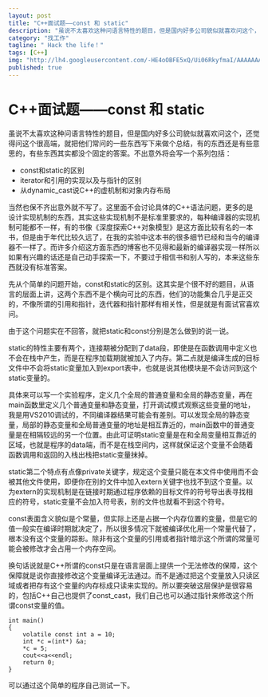 ```yaml
---
layout: post
title: "C++面试题——const 和 static"
description: "虽说不太喜欢这种问语言特性的题目，但是国内好多公司貌似就喜欢问这个，还觉得问这个很高端，就把他们常问的一些东西写下来做个总结，有的东西还是有些意思的，有些东西其实都没个固定的答案。"
category: "找工作" 
tagline: " Hack the life！"
tags: [C++]
img: "http://lh4.googleusercontent.com/-HE4oOBFE5xQ/Ui06RkyfmaI/AAAAAAAAAYw/UZdarMLw5uI/s500-no/original_CR1l_435a00014a9d125b.jpg"
published: true
---
```


# C++面试题——const 和 static

虽说不太喜欢这种问语言特性的题目，但是国内好多公司貌似就喜欢问这个，还觉得问这个很高端，就把他们常问的一些东西写下来做个总结，有的东西还是有些意思的，有些东西其实都没个固定的答案。不出意外将会写一个系列包括：

* const和static的区别
* iterator和引用的实现以及与指针的区别
* 从dynamic_cast说C++的虚机制和对象内存布局

当然也保不齐出意外就不写了。这里面不会讨论具体的C++语法问题，更多的是设计实现机制的东西，其实这些实现机制不是标准里要求的，每种编译器的实现机制可能都不一样，有的书像《深度探索C++对象模型》是这方面比较有名的一本书，但是由于年代比较久远了，在我的实验中这本书的很多细节已经和当今的编译器不一样了。而许多介绍这方面东西的博客也不见得和最新的编译器实现一样所以如果有兴趣的话还是自己动手探索一下，不要过于相信书和别人写的，本来这些东西就没有标准答案。

先从个简单的问题开始，const和static的区别。这其实是个很不好的题目，从语言的层面上讲，这两个东西不是个横向可比的东西，他们的功能集合几乎是正交的，不像所谓的引用和指针，迭代器和指针那样有相关性，但是就是有面试官喜欢问。

由于这个问题实在不回答，就把static和const分别是怎么做到的说一说。

static的特性主要有两个，连接期被分配到了data段，即使是在函数调用中定义也不会在栈中产生，而是在程序加载期就被加入了内存。第二点就是编译生成的目标文件中不会将static变量加入到export表中，也就是说其他模块是不会访问到这个static变量的。

具体来可以写一个实验程序，定义几个全局的普通变量和全局的静态变量，再在main函数里定义几个普通变量和静态变量，打开调试模式观察这些变量的地址，我是用VS2010调试的，不同编译器结果可能会有差别。可以发现全局的静态变量，局部的静态变量和全局普通变量的地址是相互靠近的，main函数中的普通变量是在相隔较远的另一个位置。由此可证明static变量是在和全局变量相互靠近的区域，也就是程序的data端，而不是在栈空间内，这样就保证这个变量不会随着函数调用和返回的入栈出栈把static变量抹掉。

static第二个特点有点像private关键字，规定这个变量只能在本文件中使用而不会被其他文件使用，即便你在别的文件中加入extern关键字也找不到这个变量。以为extern的实现机制是在链接时期通过程序依赖的目标文件的符号导出表寻找相应的符号，static变量不会加入符号表，别的文件也就看不到这个符号。

const表面含义貌似是个常量，但实际上还是占据一个内存位置的变量，但是它的值一般实在编译时期就决定了，所以很多情况下就被编译优化用一个常量代替了，根本没有这个变量的踪影。除非有这个变量的引用或者指针暗示这个所谓的常量可能会被修改才会占用一个内存空间。

换句话说就是C++所谓的const只是在语言层面上提供一个无法修改的保障，这个保障就是说你直接修改这个变量编译无法通过。而不是通过把这个变量放入只读区域或者把存有这个变量的内存标成只读来实现的。所以要突破这层保护是很容易的，包括C++自己也提供了const_cast，我们自己也可以通过指针来修改这个所谓const变量的值。

    int main()
    {
	    volatile const int a = 10;
	    int *c =(int*) &a;
	    *c = 5;
	    cout<<a<<endl;
	    return 0;
    }

可以通过这个简单的程序自己测试一下。
